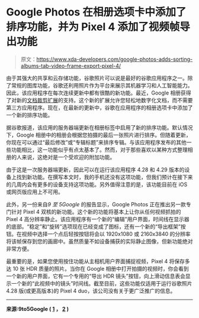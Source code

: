 # Google Photos 在相册选项卡中添加了排序功能，并为 Pixel 4 添加了视频帧导出功能

> 原文：<https://www.xda-developers.com/google-photos-adds-sorting-albums-tab-video-frame-export-pixel-4/>

由于其强大的共享和云存储功能，谷歌照片可以说是最好的谷歌应用程序之一。除了常规的图库功能，谷歌还利用照片作为平台来展示其机器学习和人工智能能力。因此，该应用程序在每次连续更新中都有很酷的新功能。最近，Google 相册获得了对新的[文档裁剪扩展](https://www.xda-developers.com/google-photos-crop-documents-extension/)的支持。这个新的扩展允许您轻松地数字化文档，而不需要第三方应用程序。现在，在最新的更新中，谷歌在应用程序的相册选项卡中添加了一个新的排序功能。

据谷歌报道，该应用的服务器端更新在相册标签中启用了新的排序功能。默认情况下，Google 相册中的相册会根据您拍摄的最后一张照片进行排序。但随着更新，你现在可以通过“最后修改”或“专辑标题”来排序专辑。与该应用程序发布的其他一些功能相比，这一功能似乎有点太基本了。然而，对于那些喜欢以某种方式整理相册的人来说，这绝对是一个受欢迎的附加功能。

由于这是一次服务器端更新，因此可以在运行该应用程序 4.28 和 4.29 版本的设备上找到新功能。在撰写本文时，我的手机还没有这项功能，但我们预计在接下来的几周内会有更多的设备支持这项功能。另外值得注意的是，该功能目前在 iOS 或网页版应用上不可用。

此外，另一份来自*9 至 5Google* 的报告显示，Google Photos 正在推出另一款专门针对 Pixel 4 双核的新功能。这个新的功能将基本上让你从任何视频抓拍的 Pixel 4 高分辨率静止。该应用程序有一个新的“编辑”用户界面，时间线在显示器的底部。“稳定”和“旋转”选项现在已经变成了图标，还有一个新的“导出框架”按钮。在视频中选择一个点后轻按按钮将会以 1920x1080 或 2160x3840 的分辨率将该帧保存到您的画廊中。虽然质量不如设备捕获的实际静止图像，但新功能绝对非常方便。

最重要的是，如果您使用按住功能从主相机用户界面捕捉视频，Pixel 4 将保存多达 10 张 HDR 质量的照片。当你在 Google 相册中打开拍摄的视频时，你会看到一个新的用户界面，它有一个专用的“导出 HDR 镜头”按钮，向上滑动信息表会显示一个新的“此视频中的镜头”时间线。截至目前，这些功能仅适用于运行谷歌照片 4.28 版(或更高版本)的 Pixel 4 duo，该公司没有关于更广泛推广的信息。

* * *

**来源:9to5Google ( [1](https://9to5google.com/2019/11/02/google-photos-album-sort/) ， [2](https://9to5google.com/2019/11/02/pixel-4-video-export-frames/) )**